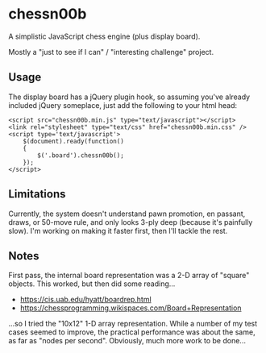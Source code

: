 chessn00b
=========

A simplistic JavaScript chess engine (plus display board).

Mostly a "just to see if I can" / "interesting challenge" project.

Usage
-----

The display board has a jQuery plugin hook, so assuming you've already included jQuery someplace, just add the following to your html head:

    <script src="chessn00b.min.js" type="text/javascript"></script>    
    <link rel="stylesheet" type="text/css" href="chessn00b.min.css" />
    <script type='text/javascript'>
        $(document).ready(function()
        {
            $('.board').chessn00b();
        });
    </script>

Limitations
-----------

Currently, the system doesn't understand pawn promotion, en passant, draws, or 50-move rule, and only looks 3-ply deep (because it's painfully slow). I'm working on making it faster first, then I'll tackle the rest.

Notes
-----

First pass, the internal board representation was a 2-D array of "square" objects. This worked, but then did some reading...

* https://cis.uab.edu/hyatt/boardrep.html
* https://chessprogramming.wikispaces.com/Board+Representation

...so I tried the "10x12" 1-D array representation. While a number of my test cases seemed to improve, the practical performance was about the same, as far as "nodes per second". Obviously, much more work to be done...


